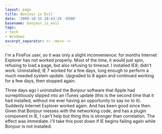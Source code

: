 ```yaml
---
layout: page
title: Bonjour is Evil
date: '2009-10-15 20:43:29 -0500'
basename: bonjour_is_evil
tags:
- tech
- Windows
excerpt_separator: <!--more-->
---
```


I'm a FireFox user, so it was only a slight inconvenience: for months Internet
Explorer has not worked properly. Most of the time, it would just spin, refusing
to load a page, but also refusing to timeout. I installed IE8; didn't work.
Uninstalled; IE 7 worked for a few days, long enough to perform a much needed
system update. Upgraded to 8 again and continued working for a few days, then
stopped again.

Three days ago I uninstalled the Bonjour software that Apple had surreptitiously
slipped into an iTunes update (this is the second time that it had installed,
without me ever having an opportunity to say no to it). Suddenly Internet
Explorer worked again. And has been good since then. Given that Bonjour messes
with the networking code, and has a plugin component in IE, I can't help but
thing this is stronger than correlation. The effect was immediate. I'll take
this post down if IE begins failing again while Bonjour is not installed.
